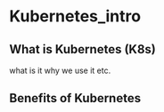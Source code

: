# Kubernetes_intro

## What is Kubernetes (K8s)
what is it why we use it etc.


## Benefits of Kubernetes
